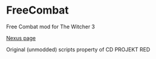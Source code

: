 # FreeCombat
Free Combat mod for The Witcher 3

[Nexus page](https://www.nexusmods.com/witcher3/mods/1992)

Original (unmodded) scripts property of CD PROJEKT RED
